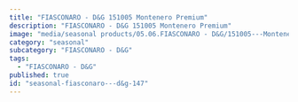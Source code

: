 ```yaml
---
title: "FIASCONARO - D&G 151005 Montenero Premium"
description: "FIASCONARO - D&G 151005 Montenero Premium"
image: "media/seasonal products/05.06.FIASCONARO - D&G/151005---Montenero-Premium.jpg"
category: "seasonal"
subcategory: "FIASCONARO - D&G"
tags:
  - "FIASCONARO - D&G"
published: true
id: "seasonal-fiasconaro---d&g-147"
---
```

